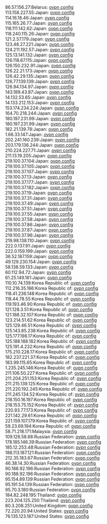 86.57.156.27:Belarus: [ovpn config](vpn/86_57_156_27.ovpn)  
113.158.227.55:Japan: [ovpn config](vpn/113_158_227_55.ovpn)  
114.16.18.46:Japan: [ovpn config](vpn/114_16_18_46.ovpn)  
115.165.26.77:Japan: [ovpn config](vpn/115_165_26_77.ovpn)  
118.111.142.62:Japan: [ovpn config](vpn/118_111_142_62.ovpn)  
118.240.115.26:Japan: [ovpn config](vpn/118_240_115_26.ovpn)  
121.2.57.179:Japan: [ovpn config](vpn/121_2_57_179.ovpn)  
123.48.27.221:Japan: [ovpn config](vpn/123_48_27_221.ovpn)  
124.211.192.57:Japan: [ovpn config](vpn/124_211_192_57.ovpn)  
125.13.141.132:Japan: [ovpn config](vpn/125_13_141_132.ovpn)  
126.118.67.115:Japan: [ovpn config](vpn/126_118_67_115.ovpn)  
126.150.232.91:Japan: [ovpn config](vpn/126_150_232_91.ovpn)  
126.22.21.173:Japan: [ovpn config](vpn/126_22_21_173.ovpn)  
126.42.29.135:Japan: [ovpn config](vpn/126_42_29_135.ovpn)  
126.77.139.139:Japan: [ovpn config](vpn/126_77_139_139.ovpn)  
126.94.134.97:Japan: [ovpn config](vpn/126_94_134_97.ovpn)  
143.189.43.87:Japan: [ovpn config](vpn/143_189_43_87.ovpn)  
14.132.53.65:Japan: [ovpn config](vpn/14_132_53_65.ovpn)  
14.133.212.153:Japan: [ovpn config](vpn/14_133_212_153.ovpn)  
153.174.234.224:Japan: [ovpn config](vpn/153_174_234_224.ovpn)  
164.70.218.244:Japan: [ovpn config](vpn/164_70_218_244.ovpn)  
180.197.231.99:Japan: [ovpn config](vpn/180_197_231_99.ovpn)  
180.197.231.99:Japan: [ovpn config](vpn/180_197_231_99.ovpn)  
182.21.139.78:Japan: [ovpn config](vpn/182_21_139_78.ovpn)  
1.66.33.147:Japan: [ovpn config](vpn/1_66_33_147.ovpn)  
202.241.160.239:Japan: [ovpn config](vpn/202_241_160_239.ovpn)  
203.179.136.244:Japan: [ovpn config](vpn/203_179_136_244.ovpn)  
210.224.227.71:Japan: [ovpn config](vpn/210_224_227_71.ovpn)  
211.13.19.205:Japan: [ovpn config](vpn/211_13_19_205.ovpn)  
219.100.37.104:Japan: [ovpn config](vpn/219_100_37_104.ovpn)  
219.100.37.105:Japan: [ovpn config](vpn/219_100_37_105.ovpn)  
219.100.37.107:Japan: [ovpn config](vpn/219_100_37_107.ovpn)  
219.100.37.13:Japan: [ovpn config](vpn/219_100_37_13.ovpn)  
219.100.37.177:Japan: [ovpn config](vpn/219_100_37_177.ovpn)  
219.100.37.182:Japan: [ovpn config](vpn/219_100_37_182.ovpn)  
219.100.37.19:Japan: [ovpn config](vpn/219_100_37_19.ovpn)  
219.100.37.31:Japan: [ovpn config](vpn/219_100_37_31.ovpn)  
219.100.37.49:Japan: [ovpn config](vpn/219_100_37_49.ovpn)  
219.100.37.51:Japan: [ovpn config](vpn/219_100_37_51.ovpn)  
219.100.37.55:Japan: [ovpn config](vpn/219_100_37_55.ovpn)  
219.100.37.58:Japan: [ovpn config](vpn/219_100_37_58.ovpn)  
219.100.37.86:Japan: [ovpn config](vpn/219_100_37_86.ovpn)  
219.100.37.87:Japan: [ovpn config](vpn/219_100_37_87.ovpn)  
219.100.37.96:Japan: [ovpn config](vpn/219_100_37_96.ovpn)  
219.98.138.110:Japan: [ovpn config](vpn/219_98_138_110.ovpn)  
222.0.137.91:Japan: [ovpn config](vpn/222_0_137_91.ovpn)  
222.0.159.199:Japan: [ovpn config](vpn/222_0_159_199.ovpn)  
36.52.187.159:Japan: [ovpn config](vpn/36_52_187_159.ovpn)  
49.129.230.154:Japan: [ovpn config](vpn/49_129_230_154.ovpn)  
58.138.59.133:Japan: [ovpn config](vpn/58_138_59_133.ovpn)  
60.112.94.72:Japan: [ovpn config](vpn/60_112_94_72.ovpn)  
61.25.149.161:Japan: [ovpn config](vpn/61_25_149_161.ovpn)  
110.10.74.139:Korea Republic of: [ovpn config](vpn/110_10_74_139.ovpn)  
112.216.35.186:Korea Republic of: [ovpn config](vpn/112_216_35_186.ovpn)  
118.41.236.148:Korea Republic of: [ovpn config](vpn/118_41_236_148.ovpn)  
118.44.78.55:Korea Republic of: [ovpn config](vpn/118_44_78_55.ovpn)  
119.193.46.90:Korea Republic of: [ovpn config](vpn/119_193_46_90.ovpn)  
121.128.3.51:Korea Republic of: [ovpn config](vpn/121_128_3_51.ovpn)  
121.188.32.107:Korea Republic of: [ovpn config](vpn/121_188_32_107.ovpn)  
123.214.51.62:Korea Republic of: [ovpn config](vpn/123_214_51_62.ovpn)  
125.129.46.51:Korea Republic of: [ovpn config](vpn/125_129_46_51.ovpn)  
125.143.85.238:Korea Republic of: [ovpn config](vpn/125_143_85_238.ovpn)  
125.177.198.17:Korea Republic of: [ovpn config](vpn/125_177_198_17.ovpn)  
125.188.188.182:Korea Republic of: [ovpn config](vpn/125_188_188_182.ovpn)  
125.191.4.232:Korea Republic of: [ovpn config](vpn/125_191_4_232.ovpn)  
175.210.228.17:Korea Republic of: [ovpn config](vpn/175_210_228_17.ovpn)  
182.237.221.37:Korea Republic of: [ovpn config](vpn/182_237_221_37.ovpn)  
183.99.115.65:Korea Republic of: [ovpn config](vpn/183_99_115_65.ovpn)  
1.235.245.146:Korea Republic of: [ovpn config](vpn/1_235_245_146.ovpn)  
211.106.50.227:Korea Republic of: [ovpn config](vpn/211_106_50_227.ovpn)  
211.204.251.153:Korea Republic of: [ovpn config](vpn/211_204_251_153.ovpn)  
211.215.139.125:Korea Republic of: [ovpn config](vpn/211_215_139_125.ovpn)  
211.220.192.245:Korea Republic of: [ovpn config](vpn/211_220_192_245.ovpn)  
211.245.134.52:Korea Republic of: [ovpn config](vpn/211_245_134_52.ovpn)  
218.150.16.197:Korea Republic of: [ovpn config](vpn/218_150_16_197.ovpn)  
218.153.75.152:Korea Republic of: [ovpn config](vpn/218_153_75_152.ovpn)  
220.93.77.173:Korea Republic of: [ovpn config](vpn/220_93_77_173.ovpn)  
221.142.29.61:Korea Republic of: [ovpn config](vpn/221_142_29_61.ovpn)  
221.159.107.179:Korea Republic of: [ovpn config](vpn/221_159_107_179.ovpn)  
59.23.69.194:Korea Republic of: [ovpn config](vpn/59_23_69_194.ovpn)  
58.71.218.171:Malaysia: [ovpn config](vpn/58_71_218_171.ovpn)  
109.126.58.68:Russian Federation: [ovpn config](vpn/109_126_58_68.ovpn)  
178.185.146.39:Russian Federation: [ovpn config](vpn/178_185_146_39.ovpn)  
185.12.253.48:Russian Federation: [ovpn config](vpn/185_12_253_48.ovpn)  
188.113.187.121:Russian Federation: [ovpn config](vpn/188_113_187_121.ovpn)  
212.35.183.67:Russian Federation: [ovpn config](vpn/212_35_183_67.ovpn)  
46.38.14.30:Russian Federation: [ovpn config](vpn/46_38_14_30.ovpn)  
90.188.92.196:Russian Federation: [ovpn config](vpn/90_188_92_196.ovpn)  
90.188.92.196:Russian Federation: [ovpn config](vpn/90_188_92_196.ovpn)  
95.154.89.139:Russian Federation: [ovpn config](vpn/95_154_89_139.ovpn)  
95.191.54.139:Russian Federation: [ovpn config](vpn/95_191_54_139.ovpn)  
95.70.3.180:Russian Federation: [ovpn config](vpn/95_70_3_180.ovpn)  
184.82.248.195:Thailand: [ovpn config](vpn/184_82_248_195.ovpn)  
223.204.125.250:Thailand: [ovpn config](vpn/223_204_125_250.ovpn)  
80.3.208.251:United Kingdom: [ovpn config](vpn/80_3_208_251.ovpn)  
72.220.20.94:United States: [ovpn config](vpn/72_220_20_94.ovpn)  
76.135.123.187:United States: [ovpn config](vpn/76_135_123_187.ovpn)  

